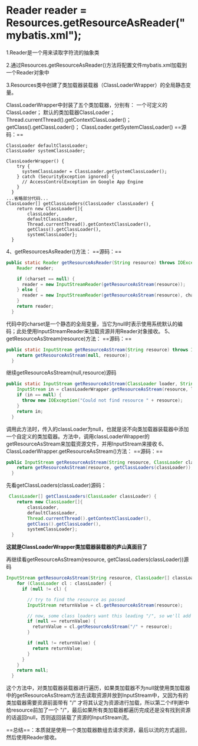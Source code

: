 #  Reader reader = Resources.getResourceAsReader("mybatis.xml");
1.Reader是一个用来读取字符流的抽象类

2.通过Resources.getResourceAsReader()方法将配置文件mybatis.xml加载到一个Reader对象中

3.Resources类中创建了类加载器装载器（ClassLoaderWrapper）的全局静态变量。

ClassLoaderWrapper中封装了五个类加载器，分别有：
一个可定义的ClassLoader；
默认的类加载器ClassLoader；
Thread.currentThread().getContextClassLoader()；
getClass().getClassLoader()；
ClassLoader.getSystemClassLoader()
==源码：==
```
ClassLoader defaultClassLoader;
ClassLoader systemClassLoader;

ClassLoaderWrapper() {
    try {
      systemClassLoader = ClassLoader.getSystemClassLoader();
    } catch (SecurityException ignored) {
      // AccessControlException on Google App Engine
    }
  }
...省略部分代码...
ClassLoader[] getClassLoaders(ClassLoader classLoader) {
    return new ClassLoader[]{
        classLoader,
        defaultClassLoader,
        Thread.currentThread().getContextClassLoader(),
        getClass().getClassLoader(),
        systemClassLoader};
  }
```
4、getResourcesAsReader()方法：
==源码：==

```java
public static Reader getResourceAsReader(String resource) throws IOException {
    Reader reader;

    if (charset == null) {
      reader = new InputStreamReader(getResourceAsStream(resource));
    } else {
      reader = new InputStreamReader(getResourceAsStream(resource), charset);
    }
    return reader;
  }
```
代码中的charset是一个静态的全局变量，当它为null时表示使用系统默认的编码；此处使用InputStreamReader来加载资源并用Reader对象接收。
5、getResourceAsStream(resource)方法：
==源码：==

```java
public static InputStream getResourceAsStream(String resource) throws IOException {
    return getResourceAsStream(null, resource);
  }
```
继续getResourceAsStream(null,resource)源码

```java
public static InputStream getResourceAsStream(ClassLoader loader, String resource) throws IOException {
    InputStream in = classLoaderWrapper.getResourceAsStream(resource, loader);
    if (in == null) {
      throw new IOException("Could not find resource " + resource);
    }
    return in;
  }
```
调用此方法时，传入的classLoader为null，也就是说不向类加载器装载器中添加一个自定义的类加载器。方法中，调用classLoaderWrapper的getResourceAsStream来加载资源文件，并用InputStream来接收
6、ClassLoaderWrapper.getResourceAsStream()方法：
==源码：==

```java
public InputStream getResourceAsStream(String resource, ClassLoader classLoader) {
    return getResourceAsStream(resource, getClassLoaders(classLoader));
  }
```
先看getClassLoaders(classLoader)源码：

```java
 ClassLoader[] getClassLoaders(ClassLoader classLoader) {
    return new ClassLoader[]{
        classLoader,
        defaultClassLoader,
        Thread.currentThread().getContextClassLoader(),
        getClass().getClassLoader(),
        systemClassLoader};
  }
```
**这就是ClassLoaderWrapper类加载器装载器的庐山真面目了**

再继续看getResourceAsStream(resource, getClassLoaders(classLoader))源码

```java
InputStream getResourceAsStream(String resource, ClassLoader[] classLoader) {
    for (ClassLoader cl : classLoader) {
      if (null != cl) {

        // try to find the resource as passed
        InputStream returnValue = cl.getResourceAsStream(resource);

        // now, some class loaders want this leading "/", so we'll add it and try again if we didn't find the resource
        if (null == returnValue) {
          returnValue = cl.getResourceAsStream("/" + resource);
        }

        if (null != returnValue) {
          return returnValue;
        }
      }
    }
    return null;
  }
```
这个方法中，对类加载器装载器进行遍历，如果类加载器不为null就使用类加载器中的getResourceAsStream方法去读取资源并放到InputStream中，又因为有的类加载器需要资源前面带有 "/" 才将其认定为资源进行加载，所以第二个if判断中给resource前加了一个 "/"，最后如果所有类加载器都遍历完成还是没有找到资源的话返回null，否则返回装载了资源的InputStream流。


==总结==：本质就是使用一个类加载器数组去请求资源，最后以流的方式返回，然后使用Reader接收。
